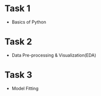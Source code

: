 # Task 1
- Basics of Python 

# Task 2
- Data Pre-processing & Visualization(EDA)

# Task 3
-  Model Fitting
